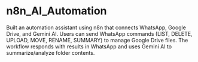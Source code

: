 # n8n_AI_Automation
Built an automation assistant using n8n that connects WhatsApp, Google Drive, and Gemini AI. Users can send WhatsApp commands (LIST, DELETE, UPLOAD, MOVE, RENAME, SUMMARY) to manage Google Drive files. The workflow responds with results in WhatsApp and uses Gemini AI to summarize/analyze folder contents. 
